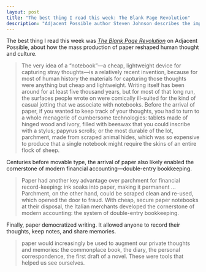 ```yaml
---
layout: post
title: "The best thing I read this week: The Blank Page Revolution"
description: "Adjacent Possible author Steven Johnson describes the impact paper had on human thought and more."
---
```


The best thing I read this week was [*The Blank Page Revolution*](https://adjacentpossible.substack.com/p/the-blank-page-revolution) on Adjacent Possible, about how the mass production of paper reshaped human thought and culture.

> The very idea of a “notebook”—a cheap, lightweight device for capturing stray thoughts—is a relatively recent invention, because for most of human history the materials for capturing those thoughts were anything but cheap and lightweight. Writing itself has been around for at least five thousand years, but for most of that long run, the surfaces people wrote on were comically ill-suited for the kind of casual jotting that we associate with notebooks. Before the arrival of paper, if you wanted to keep track of your thoughts, you had to turn to a whole menagerie of cumbersome technologies: tablets made of hinged wood and ivory, filled with beeswax that you could inscribe with a stylus; papyrus scrolls; or the most durable of the lot, parchment, made from scraped animal hides, which was so expensive to produce that a single notebook might require the skins of an entire flock of sheep.

Centuries before movable type, the arrival of paper also likely enabled the cornerstone of modern financial accounting—double-entry bookkeeping.

> Paper had another key advantage over parchment for financial record-keeping: ink soaks into paper, making it permanent ... Parchment, on the other hand, could be scraped clean and re-used, which opened the door to fraud. With cheap, secure paper notebooks at their disposal, the Italian merchants developed the cornerstone of modern accounting: the system of double-entry bookkeeping.

Finally, paper democratized writing. It allowed anyone to record their thoughts, keep notes, and share memories.

> paper would increasingly be used to augment our private thoughts and memories: the commonplace book, the diary, the personal correspondence, the first draft of a novel. These were tools that helped us see ourselves.